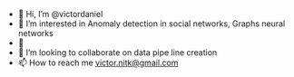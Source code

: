 - 👋 Hi, I’m @victordaniel
- 👀 I’m interested in Anomaly detection in social networks, Graphs neural networks
- 🌱 
- 💞️ I’m looking to collaborate on  data pipe line creation 
- 📫 How to reach me victor.nitk@gmail.com

<!---
victordaniel/victordaniel is a ✨ special ✨ repository because its `README.md` (this file) appears on your GitHub profile.
You can click the Preview link to take a look at your changes.
--->
